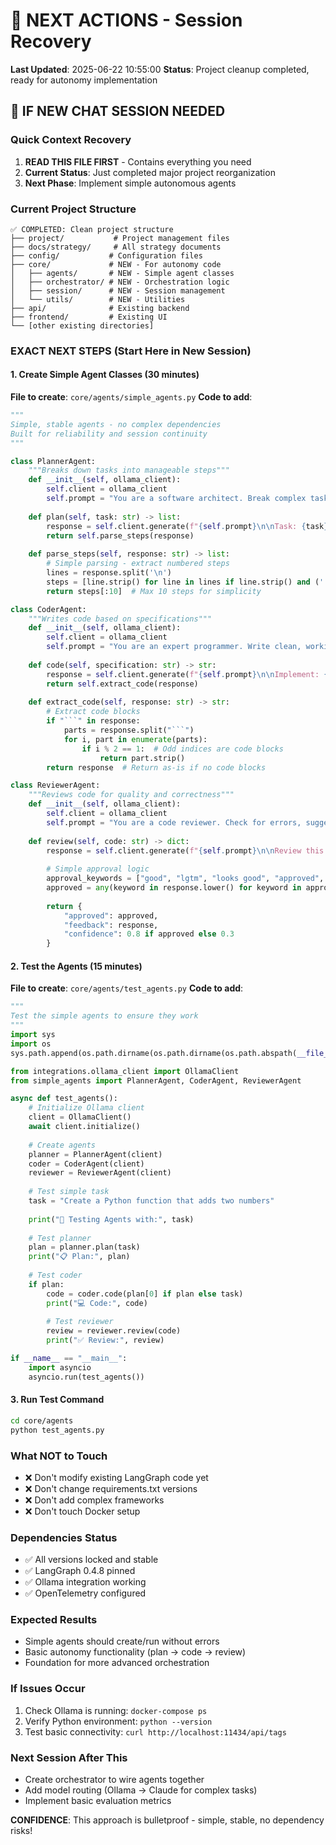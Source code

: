# 🚨 NEXT ACTIONS - Session Recovery
**Last Updated**: 2025-06-22 10:55:00
**Status**: Project cleanup completed, ready for autonomy implementation

## 🎯 IF NEW CHAT SESSION NEEDED

### Quick Context Recovery
1. **READ THIS FILE FIRST** - Contains everything you need
2. **Current Status**: Just completed major project reorganization
3. **Next Phase**: Implement simple autonomous agents

### Current Project Structure
```
✅ COMPLETED: Clean project structure
├── project/           # Project management files
├── docs/strategy/     # All strategy documents  
├── config/           # Configuration files
├── core/             # NEW - For autonomy code
│   ├── agents/       # NEW - Simple agent classes
│   ├── orchestrator/ # NEW - Orchestration logic
│   ├── session/      # NEW - Session management
│   └── utils/        # NEW - Utilities
├── api/              # Existing backend
├── frontend/         # Existing UI
└── [other existing directories]
```

### EXACT NEXT STEPS (Start Here in New Session)

#### 1. Create Simple Agent Classes (30 minutes)
**File to create**: `core/agents/simple_agents.py`
**Code to add**:
```python
"""
Simple, stable agents - no complex dependencies
Built for reliability and session continuity
"""

class PlannerAgent:
    """Breaks down tasks into manageable steps"""
    def __init__(self, ollama_client):
        self.client = ollama_client
        self.prompt = "You are a software architect. Break complex tasks into clear, actionable steps."
    
    def plan(self, task: str) -> list:
        response = self.client.generate(f"{self.prompt}\n\nTask: {task}")
        return self.parse_steps(response)
    
    def parse_steps(self, response: str) -> list:
        # Simple parsing - extract numbered steps
        lines = response.split('\n')
        steps = [line.strip() for line in lines if line.strip() and ('.' in line or '-' in line)]
        return steps[:10]  # Max 10 steps for simplicity

class CoderAgent:
    """Writes code based on specifications"""
    def __init__(self, ollama_client):
        self.client = ollama_client
        self.prompt = "You are an expert programmer. Write clean, working code."
    
    def code(self, specification: str) -> str:
        response = self.client.generate(f"{self.prompt}\n\nImplement: {specification}")
        return self.extract_code(response)
    
    def extract_code(self, response: str) -> str:
        # Extract code blocks
        if "```" in response:
            parts = response.split("```")
            for i, part in enumerate(parts):
                if i % 2 == 1:  # Odd indices are code blocks
                    return part.strip()
        return response  # Return as-is if no code blocks

class ReviewerAgent:
    """Reviews code for quality and correctness"""
    def __init__(self, ollama_client):
        self.client = ollama_client
        self.prompt = "You are a code reviewer. Check for errors, suggest improvements."
    
    def review(self, code: str) -> dict:
        response = self.client.generate(f"{self.prompt}\n\nReview this code:\n{code}")
        
        # Simple approval logic
        approval_keywords = ["good", "lgtm", "looks good", "approved", "correct"]
        approved = any(keyword in response.lower() for keyword in approval_keywords)
        
        return {
            "approved": approved,
            "feedback": response,
            "confidence": 0.8 if approved else 0.3
        }
```

#### 2. Test the Agents (15 minutes)
**File to create**: `core/agents/test_agents.py`
**Code to add**:
```python
"""
Test the simple agents to ensure they work
"""
import sys
import os
sys.path.append(os.path.dirname(os.path.dirname(os.path.abspath(__file__))))

from integrations.ollama_client import OllamaClient
from simple_agents import PlannerAgent, CoderAgent, ReviewerAgent

async def test_agents():
    # Initialize Ollama client
    client = OllamaClient()
    await client.initialize()
    
    # Create agents
    planner = PlannerAgent(client)
    coder = CoderAgent(client)
    reviewer = ReviewerAgent(client)
    
    # Test simple task
    task = "Create a Python function that adds two numbers"
    
    print("🎯 Testing Agents with:", task)
    
    # Test planner
    plan = planner.plan(task)
    print("📋 Plan:", plan)
    
    # Test coder
    if plan:
        code = coder.code(plan[0] if plan else task)
        print("💻 Code:", code)
        
        # Test reviewer
        review = reviewer.review(code)
        print("✅ Review:", review)

if __name__ == "__main__":
    import asyncio
    asyncio.run(test_agents())
```

#### 3. Run Test Command
```bash
cd core/agents
python test_agents.py
```

### What NOT to Touch
- ❌ Don't modify existing LangGraph code yet
- ❌ Don't change requirements.txt versions  
- ❌ Don't add complex frameworks
- ❌ Don't touch Docker setup

### Dependencies Status
- ✅ All versions locked and stable
- ✅ LangGraph 0.4.8 pinned
- ✅ Ollama integration working
- ✅ OpenTelemetry configured

### Expected Results
- Simple agents should create/run without errors
- Basic autonomy functionality (plan → code → review)
- Foundation for more advanced orchestration

### If Issues Occur
1. Check Ollama is running: `docker-compose ps`
2. Verify Python environment: `python --version`
3. Test basic connectivity: `curl http://localhost:11434/api/tags`

### Next Session After This
- Create orchestrator to wire agents together
- Add model routing (Ollama → Claude for complex tasks)
- Implement basic evaluation metrics

**CONFIDENCE**: This approach is bulletproof - simple, stable, no dependency risks!
